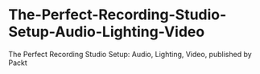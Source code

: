 # The-Perfect-Recording-Studio-Setup-Audio-Lighting-Video
The Perfect Recording Studio Setup: Audio, Lighting, Video, published by Packt
